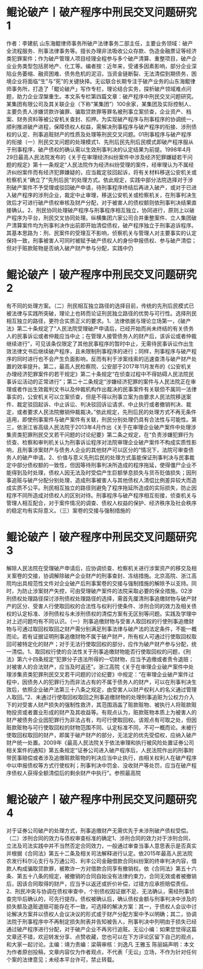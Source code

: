 # 鲲论破产丨破产程序中刑民交叉问题研究1

作者：李建航 山东海鲲律师事务所破产法律事务二部主任，主要业务领域：破产全流程服务、刑事法律事务等。擅长办理非法吸收公众存款、伪造金融票证等经济类犯罪案件；作为破产管理人项目经理全程参与多个破产清算、重整项目，破产企业业务类型包括房地产、化工等。编者按：近年来，受诸多因素影响，部分企业深陷业务萎缩、融资困难、债务危机的泥沼，当资金链断裂、无法清偿到期债务，困境企业将面临“生”与“死”的关键抉择。无讼联合长期专注于破产业务的山东海鲲律师事务所，打造了「鲲论破产」写作专栏，理论结合实务，探析破产领域难点问题，助力企业涅槃重生。本文系专栏第四篇文章：破产程序中刑民交叉问题研究。某集团有限公司及其关联企业（下称“某集团”）100余家，某集团及实际控制人、主要负责人涉嫌贷款诈骗罪、骗取贷款罪等罪名被刑事立案侦查，企业资产、档案、财务资料等被公安机关查封、扣押。为实现破产程序与刑事程序的协调统一，顺利推进破产进程，保障债权人权益，需解决刑事程序与破产程序的衔接、涉刑债权的认定、刑事追赃财产的性质及处理等刑民交叉问题。01刑事程序与破产程序的衔接（一）刑民交叉问题的处理模式1、先刑后民先刑后民模式即破产程序服从于刑事程序，破产债权的确认需以生效刑事判决的认定结果为前提。1998年4月29日最高人民法院发布的《关于在审理经济纠纷案件中涉及经济犯罪嫌疑若干问题的规定》第十一条规定“人民法院作为经济纠纷受理的案件，经审理认为不属经济纠纷案件而有经济犯罪嫌疑的，应当裁定驳回起诉，将有关材料移送公安机关或检察机关”确立了“先刑后民”的处理方式。依此规定，实践中部分法院选择对于涉刑破产案件不予受理或驳回破产申请，待刑事程序终结后再进入破产，或对于已进入破产程序的涉刑企业，裁定中止审理，移送公安机关或检察机关，在刑事判决生效后才可进行破产债权审核及财产分配，对于被害人的债权额则依刑事判决结果直接确认。2、刑民协同处理破产程序与刑事程序相互独立，协同进行，原则上以破产程序为平台，刑民交叉协同处理。纵横集团六家公司合并重整案件、立人集团破产清算案件均为刑事判决作出前即开始清偿债权，破产程序独立于刑事追诉程序。其基本思路为：刑、民案件的受理互不影响，侦察机关与管理人对主要事实的认定保持一致，刑事被害人可同时被赋予破产债权人的身份申报债权、参与破产清偿；但对于赃款赃物是否纳入破产财产参与分配，实践中仍

# 鲲论破产丨破产程序中刑民交叉问题研究2

有不同的处理方案。（二）刑民相互独立路径的选择目前，传统的先刑后民模式已被法律与实践所突破，理论上也转而论证刑民独立路径的优势与可行性。选择刑民相互独立的路径，更符合实质正义的要求。1、法律依据与理论立场第一，《破产法》第二十条规定了“人民法院受理破产申请后，已经开始而尚未终结的有关债务人的民事诉讼或者仲裁应当中止；在管理人接管债务人的财产后，该诉讼或者仲裁继续进行”，可见该条仅限定了其他民事程序的暂时中止，无需待民事诉讼作出生效法律文书后继续破产程序，且未限制刑事程序的进行；同样，刑事程序与破产程序的同时进行也不会产生负面影响，反而有利于涉案线索的迅速查清与破产财产处置的效率提升。第二，最高人民检察院、公安部于2017年11月发布的《公安机关办理经济犯罪案件的若干规定》第二十条规定“在侦查过程中不得妨碍人民法院民事诉讼活动的正常进行”；第二十二条规定“涉嫌经济犯罪的案件与人民法院正在审理或者作出生效裁判文书以及仲裁机构作出裁决的民事案件有关联但不属同一法律事实的，公安机关可以立案侦查，但是不得以刑事立案为由要求人民法院移送案件、裁定驳回起诉、中止诉讼、判决驳回诉讼请求、中止执行或者撤销判决、裁定，或者要求人民法院撤销仲裁裁决。”依此规定，先刑后民的处理方式不再无条件适用，即使刑事案件与破产案件有关联，刑民分别处理仍具有合法性与可能性。第三，依浙江省高级人民法院于2013年4月作出《关于在审理企业破产案件中处理涉集资类犯罪刑民交叉若干问题的讨论纪要》第二条之规定，在“负责涉嫌犯罪行为侦查、检察和审判机关认为刑事诉讼程序对法院审理企业破产案件不构成实质性影响，且刑事涉案财产与债务人企业的其他财产可以区分的”情况下，法院可审查债务人的破产申请。2、价值与意义先刑后民的处理方式虽能保证刑事判决与民事裁定中部分债权额的一致性，但因等待刑事判决所造成的程序拖延，使得僵尸企业不能得到及时处理，债权人因无法及时受偿产生巨额孳息损失与货币贬值损失；因刑事追赃与破产分配分别处理，造成刑事被害人与其他债权人清偿比例差异较大而造成实质不公平。刑民相互独立的路径则避免了程序拖延所造成的实际损失，防止因程序不同所造成对债权人的区别对待。刑事程序与破产程序相互衔接，侦查机关与管理人相互配合，对于案件情况的调查、债权人权益的保护、经济秩序及社会秩序的稳定均有实际意义。（三）案卷的交接与强制措施的

# 鲲论破产丨破产程序中刑民交叉问题研究3

解除人民法院在受理破产申请后，应协调侦查、检察机关进行涉案资产的移交及相关案卷的交接，协调解除破产企业财产的刑事查封、冻结措施。北京高院、浙江高院均出具规范性文件对企业破产后刑事案卷的交接与强制措施的解除予以支持。同时，为防止涉案财产失控，可由受理破产案件的法院采取必要的保全措施。02涉刑债权处理路径探讨涉刑债权处理路径的选择，需首先厘清刑事追缴财物与破产财产的区分、受害人行使取回权的合法性与权利行使条件、涉刑合同的效力及相关债权的认定标准、涉刑债权与未涉刑债权的清偿方案有无区别等问题。实践及学理中对上述问题均有不同认识。（一）刑事追缴财物与受害人取回权的行使刑事追缴财物与可通过取回权取回之财产需分别满足刑事法律与破产法的法定条件，不能一概而论。若有证据证明刑事追缴财物不属于破产财产，所有权人可通过行使取回权取回可被特定化的财产；对于无法行使取回权的部分，应作为破产财产参与分配，统一清偿。1、取回权行使的合法性关于刑事追缴财物能否行使取回权的问题，《刑法》第六十四条规定“犯罪分子违法所得的一切财物，应当予追缴或者责令退赔；对被害人的合法财产，应当及时返还”。浙江高院《关于在审理企业破产案件中处理涉集资类犯罪刑民交叉若干问题的讨论纪要》中规定：“在审理企业破产案件过程中，因债务人的犯罪行为而非法占有的不属于债务人的财产，可以在刑事判决生效后，依照企业破产法第三十八条之规定，由受害人以财产权利人的名义通过管理人取回。”2、未通过行使取回权取回之刑事追缴财物的处理刑事追赃为公权力介入下的对受害人财产损失的强制性救济，其范围涵盖了赃款赃物、被执行人将赃款赃物投资或者置业形成的财产及其收益等。有观点认为，赃款赃物本质上为被害人的财产被债务企业因犯罪行为非法占有，均可行使取回权。该观点有可取之处，但因赃款赃物与可行使取回权的财物范围不同、认定标准不同，不可一概而论。未被行使取回权取回的财产，即属于破产财产的部分，无法定的优先受偿权，应纳入破产财产统一处置。2009年《最高人民法院关于依法审理和执行被风险处置证券公司相关案件的通知》第五条规定“证券公司进入破产程序后，人民法院作出的刑事附带民事赔偿或者涉及追缴赃款赃物的判决应当中止执行，由相关权利人在破产程序中以申报债权等方式行使权利；刑事判决中罚金、没收财产等处罚，应当在破产程序债权人获得全额清偿后的剩余财产中执行”。参照最高院

# 鲲论破产丨破产程序中刑民交叉问题研究4

对于证券公司破产的处理方式，刑事追缴财产无需优先于未涉刑破产债权受偿。（二）涉刑合同的效力与债权审查标准的确定1、涉刑合同的效力对于涉刑合同，立法及司法实践中并不当然否定合同效力，一般通过审查当事人意思表示是否真实并根据《合同法》第五十二条及相关司法解释进行认定。依2015年最高人民法院农发行科尔沁支行与万通公司、利丰公司金融借款合同纠纷案的终审判决内容，借款人构成骗取贷款罪，被欺诈一方对借款合同享有撤销权。依《合同法》第五十六条、第五十八条的规定，被撤销的合同自始没有法律约束力，合同无效或者被撤销后，因该合同取得的财产，应当予以返还或折价补偿，过错方应承担赔偿责任。2、刑民冲突与协调在债权审查中，个别债权因证据不足、无法确认，需经刑事侦查完毕后确认的，可先行提存。债权被确认后，确认债权金额与刑事判决中涉及的损失额及退赃退赔可能存在不一致，可选择的解决方案：其一，于债权人会议中讨论解决方案并以债权人会议决议的形式或于财产分配方案中予以明确；其二，协调法院于刑事程序中不再制定损失附表并告知被告人，刑事判决中列明由于损失已经通过破产程序进行分配，对于破产企业不再另行追赃。无讼小编：如果您觉得这篇文章还不错，欢迎转发分享、点赞收藏，您也可以在下方评论区留下自己的观点，和大家一起讨论。主编：靖力责编：梁萌审核：刘逸凡 王雅玉 陈丽娟声明：本文为作者原创投稿，文章内容仅为作者观点，不代表「无讼」立场，不作为针对任何个案的法律意见；未经本平台许可，禁止转载。

